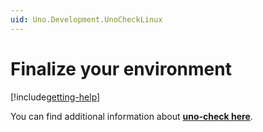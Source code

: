 ```yaml
---
uid: Uno.Development.UnoCheckLinux
---
```


# Finalize your environment

[!include[getting-help](use-uno-check-inline-linux-noheader.md)]

You can find additional information about [**uno-check here**](external/uno.check/doc/using-uno-check.md).
